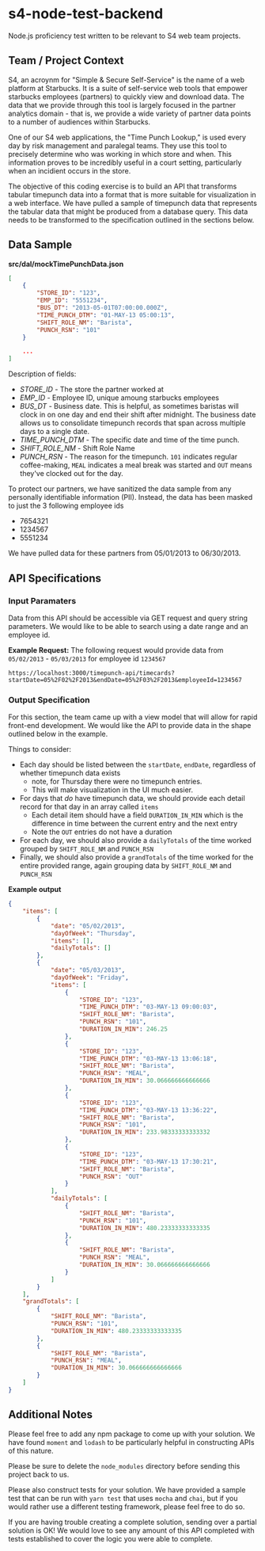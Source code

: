 # s4-node-test-backend

Node.js proficiency test written to be relevant to S4 web team projects.

## Team / Project Context

S4, an acroynm for "Simple & Secure Self-Service" is the name of a web platform at Starbucks. It is a suite of self-service web tools that empower starbucks employees (partners) to quickly view and download data. The data that we provide through this tool is largely focused in the partner analytics domain - that is, we provide a wide variety of partner data points to a number of audiences within Starbucks.

One of our S4 web applications, the "Time Punch Lookup," is used every day by risk management and paralegal teams. They use this tool to precisely determine who was working in which store and when. This information proves to be incredibly useful in a court setting, particularly when an incidient occurs in the store.

The objective of this coding exercise is to build an API that transforms tabular timepunch data into a format that is more suitable for visualization in a web interface. We have pulled a sample of timepunch data that represents the tabular data that might be produced from a database query. This data needs to be transformed to the specification outlined in the sections below.

## Data Sample

**src/dal/mockTimePunchData.json**

```json
[
	{
		"STORE_ID": "123",
		"EMP_ID": "5551234",
		"BUS_DT": "2013-05-01T07:00:00.000Z",
		"TIME_PUNCH_DTM": "01-MAY-13 05:00:13",
		"SHIFT_ROLE_NM": "Barista",
		"PUNCH_RSN": "101"
    }

    ...
]
```

Description of fields:

-   _STORE_ID_ - The store the partner worked at
-   _EMP_ID_ - Employee ID, unique amoung starbucks employees
-   _BUS_DT_ - Business date. This is helpful, as sometimes baristas will clock in on one day and end their shift after midnight. The business date allows us to consolidate timepunch records that span across multiple days to a single date.
-   _TIME_PUNCH_DTM_ - The specific date and time of the time punch.
-   _SHIFT_ROLE_NM_ - Shift Role Name
-   _PUNCH_RSN_ - The reason for the timepunch. `101` indicates regular coffee-making, `MEAL` indicates a meal break was started and `OUT` means they've clocked out for the day.

To protect our partners, we have sanitized the data sample from any personally identifiable information (PII). Instead, the data has been masked to just the 3 following employee ids

-   7654321
-   1234567
-   5551234

We have pulled data for these partners from 05/01/2013 to 06/30/2013.

## API Specifications

### Input Paramaters

Data from this API should be accessible via GET request and query string parameters. We would like to be able to search using a date range and an employee id.

**Example Request:**
The following request would provide data from `05/02/2013` - `05/03/2013` for employee id `1234567`

```
https://localhost:3000/timepunch-api/timecards?startDate=05%2F02%2F2013&endDate=05%2F03%2F2013&employeeId=1234567
```

### Output Specification

For this section, the team came up with a view model that will allow for rapid front-end development. We would like the API to provide data in the shape outlined below in the example.

Things to consider:

-   Each day should be listed between the `startDate`, `endDate`, regardless of whether timepunch data exists
    -   note, for Thursday there were no timepunch entries.
    -   This will make visualization in the UI much easier.
-   For days that _do_ have timepunch data, we should provide each detail record for that day in an array called `items`
    -   Each detail item should have a field `DURATION_IN_MIN` which is the difference in time between the current entry and the next entry
    -   Note the `OUT` entries do not have a duration
-   For each day, we should also provide a `dailyTotals` of the time worked grouped by `SHIFT_ROLE_NM` and `PUNCH_RSN`
-   Finally, we should also provide a `grandTotals` of the time worked for the entire provided range, again grouping data by `SHIFT_ROLE_NM` and `PUNCH_RSN`

**Example output**

```json
{
	"items": [
		{
			"date": "05/02/2013",
			"dayOfWeek": "Thursday",
			"items": [],
			"dailyTotals": []
		},
		{
			"date": "05/03/2013",
			"dayOfWeek": "Friday",
			"items": [
				{
					"STORE_ID": "123",
					"TIME_PUNCH_DTM": "03-MAY-13 09:00:03",
					"SHIFT_ROLE_NM": "Barista",
					"PUNCH_RSN": "101",
					"DURATION_IN_MIN": 246.25
				},
				{
					"STORE_ID": "123",
					"TIME_PUNCH_DTM": "03-MAY-13 13:06:18",
					"SHIFT_ROLE_NM": "Barista",
					"PUNCH_RSN": "MEAL",
					"DURATION_IN_MIN": 30.066666666666666
				},
				{
					"STORE_ID": "123",
					"TIME_PUNCH_DTM": "03-MAY-13 13:36:22",
					"SHIFT_ROLE_NM": "Barista",
					"PUNCH_RSN": "101",
					"DURATION_IN_MIN": 233.98333333333332
				},
				{
					"STORE_ID": "123",
					"TIME_PUNCH_DTM": "03-MAY-13 17:30:21",
					"SHIFT_ROLE_NM": "Barista",
					"PUNCH_RSN": "OUT"
				}
			],
			"dailyTotals": [
				{
					"SHIFT_ROLE_NM": "Barista",
					"PUNCH_RSN": "101",
					"DURATION_IN_MIN": 480.23333333333335
				},
				{
					"SHIFT_ROLE_NM": "Barista",
					"PUNCH_RSN": "MEAL",
					"DURATION_IN_MIN": 30.066666666666666
				}
			]
		}
	],
	"grandTotals": [
		{
			"SHIFT_ROLE_NM": "Barista",
			"PUNCH_RSN": "101",
			"DURATION_IN_MIN": 480.23333333333335
		},
		{
			"SHIFT_ROLE_NM": "Barista",
			"PUNCH_RSN": "MEAL",
			"DURATION_IN_MIN": 30.066666666666666
		}
	]
}
```

## Additional Notes

Please feel free to add any npm package to come up with your solution. We have found `moment` and `lodash` to be particularly helpful in constructing APIs of this nature.

Please be sure to delete the `node_modules` directory before sending this project back to us.

Please also construct tests for your solution. We have provided a sample test that can be run with `yarn test` that uses `mocha` and `chai`, but if you would rather use a different testing framework, please feel free to do so.

If you are having trouble creating a complete solution, sending over a partial solution is OK! We would love to see any amount of this API completed with tests established to cover the logic you were able to complete.
